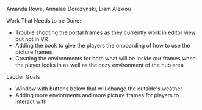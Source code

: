 Amanda Rowe,
Annalee Dorozynski,
Liam Alexiou

Work That Needs to be Done:
- Trouble shooting the portal frames as they currently work in editor view but not in VR 
- Adding the book to give the players the onboarding of how to use the picture frames
- Creating the environments for both what will be inside our frames when the player looks in as well as the cozy environment of the hub area

Ladder Goals
- Window with buttons below that will change the outside's weather
- Adding more enviorments and more picture frames for players to interact with
